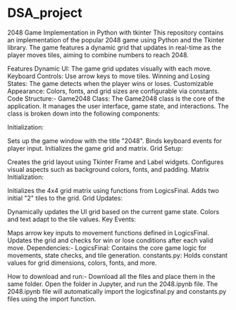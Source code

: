 # DSA_project


2048 Game Implementation in Python with tkinter
This repository contains an implementation of the popular 2048 game using Python and the Tkinter library. The game features a dynamic grid that updates in real-time as the player moves tiles, aiming to combine numbers to reach 2048.

Features
Dynamic UI: The game grid updates visually with each move.
Keyboard Controls: Use arrow keys to move tiles.
Winning and Losing States: The game detects when the player wins or loses.
Customizable Appearance: Colors, fonts, and grid sizes are configurable via constants.
Code Structure:-
Game2048 Class:
The Game2048 class is the core of the application. It manages the user interface, game state, and interactions. The class is broken down into the following components:

Initialization:

Sets up the game window with the title "2048".
Binds keyboard events for player input.
Initializes the game grid and matrix.
Grid Setup:

Creates the grid layout using Tkinter Frame and Label widgets.
Configures visual aspects such as background colors, fonts, and padding.
Matrix Initialization:

Initializes the 4x4 grid matrix using functions from LogicsFinal.
Adds two initial "2" tiles to the grid.
Grid Updates:

Dynamically updates the UI grid based on the current game state.
Colors and text adapt to the tile values.
Key Events:

Maps arrow key inputs to movement functions defined in LogicsFinal.
Updates the grid and checks for win or lose conditions after each valid move.
Dependencies:-
LogicsFinal: Contains the core game logic for movements, state checks, and tile generation.
constants.py: Holds constant values for grid dimensions, colors, fonts, and more.

How to download and run:-
Download all the files and place them in the same folder. Open the folder in Jupyter, and run the 2048.ipynb file. The 2048.ipynb file will automatically import the logicsfinal.py and constants.py files using the import function.
